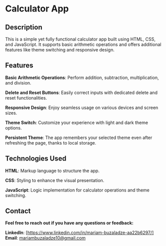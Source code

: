 # Calculator App


## Description

This is a simple yet fully functional calculator app built using HTML, CSS, and JavaScript. It supports basic arithmetic operations and offers additional features like theme switching and responsive design.


## Features

**Basic Arithmetic Operations**: Perform addition, subtraction, multiplication, and division.  
  
**Delete and Reset Buttons**: Easily correct inputs with dedicated delete and reset functionalities.  
  
**Responsive Design**: Enjoy seamless usage on various devices and screen sizes.  
  
**Theme Switch**: Customize your experience with light and dark theme options.  
  
**Persistent Theme**: The app remembers your selected theme even after refreshing the page, thanks to local storage.  
  


## Technologies Used

**HTML**: Markup language to structure the app.  
  
**CSS**: Styling to enhance the visual presentation.  
  
**JavaScript**: Logic implementation for calculator operations and theme switching.  

## Contact
**Feel free to reach out if you have any questions or feedback:**

**LinkedIn**: [https://www.linkedin.com/in/mariam-buzaladze-aa22b6297/]
**Email**: mariambuzaladze10@gmail.com

